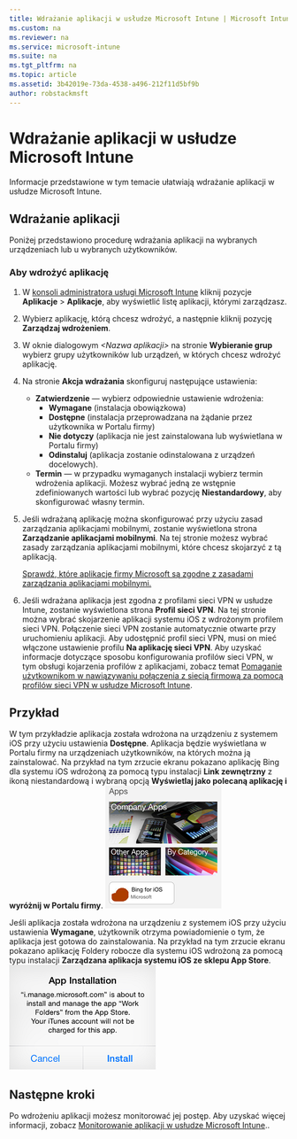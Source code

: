 ```yaml
---
title: Wdrażanie aplikacji w usłudze Microsoft Intune | Microsoft Intune
ms.custom: na
ms.reviewer: na
ms.service: microsoft-intune
ms.suite: na
ms.tgt_pltfrm: na
ms.topic: article
ms.assetid: 3b42019e-73da-4538-a496-212f11d5bf9b
author: robstackmsft
---
```

# Wdrażanie aplikacji w usłudze Microsoft Intune

Informacje przedstawione w tym temacie ułatwiają wdrażanie aplikacji w usłudze Microsoft Intune.


## Wdrażanie aplikacji
Poniżej przedstawiono procedurę wdrażania aplikacji na wybranych urządzeniach lub u wybranych użytkowników.

### Aby wdrożyć aplikację

1. W [konsoli administratora usługi Microsoft Intune](https://manage.microsoft.com) kliknij pozycje **Aplikacje** &gt; **Aplikacje**, aby wyświetlić listę aplikacji, którymi zarządzasz.

2.  Wybierz aplikację, którą chcesz wdrożyć, a następnie kliknij pozycję **Zarządzaj wdrożeniem**.

3.  W oknie dialogowym *&lt;Nazwa aplikacji&gt;* na stronie **Wybieranie grup** wybierz grupy użytkowników lub urządzeń, w których chcesz wdrożyć aplikację.

4.  Na stronie **Akcja wdrażania** skonfiguruj następujące ustawienia:

    - **Zatwierdzenie** — wybierz odpowiednie ustawienie wdrożenia:
        - **Wymagane** (instalacja obowiązkowa)
        - **Dostępne** (instalacja przeprowadzana na żądanie przez użytkownika w Portalu firmy)
        - **Nie dotyczy** (aplikacja nie jest zainstalowana lub wyświetlana w Portalu firmy)
        - **Odinstaluj** (aplikacja zostanie odinstalowana z urządzeń docelowych).
    - **Termin** — w przypadku wymaganych instalacji wybierz termin wdrożenia aplikacji. Możesz wybrać jedną ze wstępnie zdefiniowanych wartości lub wybrać pozycję **Niestandardowy**, aby skonfigurować własny termin.

5. Jeśli wdrażaną aplikację można skonfigurować przy użyciu zasad zarządzania aplikacjami mobilnymi, zostanie wyświetlona strona **Zarządzanie aplikacjami mobilnymi**. Na tej stronie możesz wybrać zasady zarządzania aplikacjami mobilnymi, które chcesz skojarzyć z tą aplikacją.

    [Sprawdź, które aplikacje firmy Microsoft są zgodne z zasadami zarządzania aplikacjami mobilnymi.](https://www.microsoft.com/en-us/server-cloud/products/microsoft-intune/partners.aspx)

6. Jeśli wdrażana aplikacja jest zgodna z profilami sieci VPN w usłudze Intune, zostanie wyświetlona strona **Profil sieci VPN**. Na tej stronie można wybrać skojarzenie aplikacji systemu iOS z wdrożonym profilem sieci VPN. Połączenie sieci VPN zostanie automatycznie otwarte przy uruchomieniu aplikacji. Aby udostępnić profil sieci VPN, musi on mieć włączone ustawienie profilu **Na aplikację sieci VPN**.
 Aby uzyskać informacje dotyczące sposobu konfigurowania profilów sieci VPN, w tym obsługi kojarzenia profilów z aplikacjami, zobacz temat [Pomaganie użytkownikom w nawiązywaniu połączenia z siecią firmową za pomocą profilów sieci VPN w usłudze Microsoft Intune](vpn-connections-in-microsoft-intune.md).

## Przykład

W tym przykładzie aplikacja została wdrożona na urządzeniu z systemem iOS przy użyciu ustawienia **Dostępne**.
Aplikacja będzie wyświetlana w Portalu firmy na urządzeniach użytkowników, na których można ją zainstalować. Na przykład na tym zrzucie ekranu pokazano aplikację Bing dla systemu iOS wdrożoną za pomocą typu instalacji **Link zewnętrzny** z ikoną niestandardową i wybraną opcją **Wyświetlaj jako polecaną aplikację i wyróżnij w Portalu firmy**.
    ![iOS — aplikacja dostępna](./media/available-install-on-iOS.png)

Jeśli aplikacja została wdrożona na urządzeniu z systemem iOS przy użyciu ustawienia **Wymagane**, użytkownik otrzyma powiadomienie o tym, że aplikacja jest gotowa do zainstalowania. Na przykład na tym zrzucie ekranu pokazano aplikację Foldery robocze dla systemu iOS wdrożoną za pomocą typu instalacji **Zarządzana aplikacja systemu iOS ze sklepu App Store**.
    ![iOS — aplikacja wymagana](./media/iOS-Required-install.PNG)

## Następne kroki

Po wdrożeniu aplikacji możesz monitorować jej postęp. Aby uzyskać więcej informacji, zobacz [Monitorowanie aplikacji w usłudze Microsoft Intune](monitor-apps-in-microsoft-intune.md)..


<!--HONumber=May16_HO1-->


